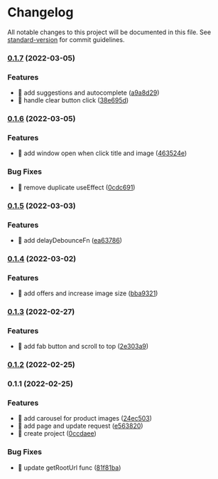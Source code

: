 # Changelog

All notable changes to this project will be documented in this file. See [standard-version](https://github.com/conventional-changelog/standard-version) for commit guidelines.

### [0.1.7](https://github.com/yeukfei02/singapore-grocery-web/compare/v0.1.6...v0.1.7) (2022-03-05)


### Features

* 🎸 add suggestions and autocomplete ([a9a8d29](https://github.com/yeukfei02/singapore-grocery-web/commit/a9a8d292edd05d4df4796797a22dd74aebe01ad0))
* 🎸 handle clear button click ([38e695d](https://github.com/yeukfei02/singapore-grocery-web/commit/38e695d8f03ffedb52a537a671384b83452a90e5))

### [0.1.6](https://github.com/yeukfei02/singapore-grocery-web/compare/v0.1.5...v0.1.6) (2022-03-05)


### Features

* 🎸 add window open when click title and image ([463524e](https://github.com/yeukfei02/singapore-grocery-web/commit/463524e2ef6593c17fde07a2f6343073aa1710cc))


### Bug Fixes

* 🐛 remove duplicate useEffect ([0cdc691](https://github.com/yeukfei02/singapore-grocery-web/commit/0cdc6916784cd2db7a252f022a98689c038cbe1e))

### [0.1.5](https://github.com/yeukfei02/singapore-grocery-web/compare/v0.1.4...v0.1.5) (2022-03-03)


### Features

* 🎸 add delayDebounceFn ([ea63786](https://github.com/yeukfei02/singapore-grocery-web/commit/ea637868fdcb8bb6f46161941e7635d666123591))

### [0.1.4](https://github.com/yeukfei02/singapore-grocery-web/compare/v0.1.3...v0.1.4) (2022-03-02)


### Features

* 🎸 add offers and increase image size ([bba9321](https://github.com/yeukfei02/singapore-grocery-web/commit/bba932191f4f6c2faee5d338cfbc7b066bff186a))

### [0.1.3](https://github.com/yeukfei02/singapore-grocery-web/compare/v0.1.2...v0.1.3) (2022-02-27)


### Features

* 🎸 add fab button and scroll to top ([2e303a9](https://github.com/yeukfei02/singapore-grocery-web/commit/2e303a973aef2dfe483b9baca1fa8744209a6836))

### [0.1.2](https://github.com/yeukfei02/singapore-grocery-web/compare/v0.1.1...v0.1.2) (2022-02-25)

### 0.1.1 (2022-02-25)


### Features

* 🎸 add carousel for product images ([24ec503](https://github.com/yeukfei02/singapore-grocery-web/commit/24ec5033339b98834816ca3ca265159388e9259f))
* 🎸 add page and update request ([e563820](https://github.com/yeukfei02/singapore-grocery-web/commit/e56382049912ac5adc458de633347c193d5660e7))
* 🎸 create project ([0ccdaee](https://github.com/yeukfei02/singapore-grocery-web/commit/0ccdaee6a025ce1ca8575f482b8010cb6675b6bb))


### Bug Fixes

* 🐛 update getRootUrl func ([81f81ba](https://github.com/yeukfei02/singapore-grocery-web/commit/81f81ba6a50b102cb1303df03c65dbf063d977b5))
